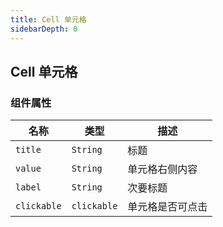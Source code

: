 ```yaml
---
title: Cell 单元格
sidebarDepth: 0
---
```


## Cell 单元格

<ClientOnly>
  <doc-cell/>
</ClientOnly>

### 组件属性

| 名称        | 类型        | 描述             |
| ----------- | ----------- | ---------------- |
| `title`     | `String`    | 标题             |
| `value`     | `String`    | 单元格右侧内容   |
| `label`     | `String`    | 次要标题         |
| `clickable` | `clickable` | 单元格是否可点击 |
